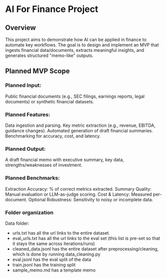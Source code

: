 # AI For Finance Project
## Overview
This project aims to demonstrate how AI can be applied in finance to automate key workflows. The goal is to design and implement an MVP that ingests financial data/documents, extracts meaningful insights, and generates structured "memo-like" outputs.

## Planned MVP Scope
### Planned Input:
Public financial documents (e.g., SEC filings, earnings reports, legal documents) or synthetic financial datasets.

### Planned Features:
Data ingestion and parsing.
Key metric extraction (e.g., revenue, EBITDA, guidance changes).
Automated generation of draft financial summaries.
Benchmarking for accuracy, cost, and latency.

### Planned Output: 
A draft financial memo with executive summary, key data, strengths/weaknesses of investment.

### Planned Benchmarks:
Extraction Accuracy: % of correct metrics extracted.
Summary Quality: Manual evaluation or LLM-as-judge scoring.
Cost & Latency: Measured per-document.
Optional Robustness: Sensitivity to noisy or incomplete data.

### Folder organization
Data folder: 
- urls.txt has all the url links to the entire dataset.
- eval_urls.txt has all the url links to the eval set (this list is pre-set so that it stays the same across iterations/runs)
- cleaned_data.jsonl has the entire dataset after preprocessing/cleaning, which is done by running data_cleaning.py
- eval.jsonl has the eval split of the data
- train.jsonl has the training split
- sample_memo.md has a template memo